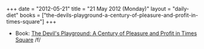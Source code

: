 +++
date = "2012-05-21"
title = "21 May 2012 (Monday)"
layout = "daily-diet"
books = ["the-devils-playground-a-century-of-pleasure-and-profit-in-times-square"]
+++

<ul>
<li class="entry books">Book: <a href="/books/the-devils-playground-a-century-of-pleasure-and-profit-in-times-square">The Devil's Playground: A Century of Pleasure and Profit in Times Square</a> /f/</li>
</ul>